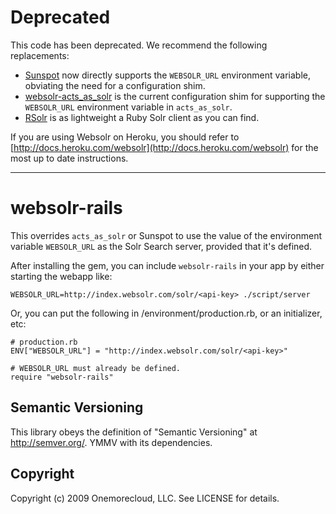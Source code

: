 # Deprecated

This code has been deprecated. We recommend the following replacements:

* [Sunspot](http://outoftime.github.com/sunspot/) now directly supports the `WEBSOLR_URL` environment variable, obviating the need for a configuration shim.
* [websolr-acts_as_solr](https://github.com/onemorecloud/websolr-acts_as_solr) is the current configuration shim for supporting the `WEBSOLR_URL` environment variable in `acts_as_solr`.
* [RSolr](https://github.com/mwmitchell/rsolr) is as lightweight a Ruby Solr client as you can find.

If you are using Websolr on Heroku, you should refer to [http://docs.heroku.com/websolr](http://docs.heroku.com/websolr) for the most up to date instructions.


----

# websolr-rails

This overrides `acts_as_solr` or Sunspot to use the value of the 
environment variable `WEBSOLR_URL` as the Solr Search server, 
provided that it's defined.

After installing the gem, you can include `websolr-rails` in your 
app by either starting the webapp like:

    WEBSOLR_URL=http://index.websolr.com/solr/<api-key> ./script/server
  
Or, you can put the following in /environment/production.rb, or an
initializer, etc:

    # production.rb
    ENV["WEBSOLR_URL"] = "http://index.websolr.com/solr/<api-key>"
    
    # WEBSOLR_URL must already be defined.
    require "websolr-rails"

## Semantic Versioning

This library obeys the definition of "Semantic Versioning" at http://semver.org/.  YMMV with its dependencies.

## Copyright

Copyright (c) 2009 Onemorecloud, LLC. See LICENSE for details.
